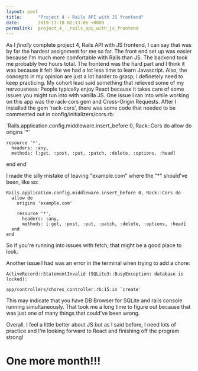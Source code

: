 ```yaml
---
layout: post
title:      "Project 4 - Rails API with JS frontend"
date:       2019-11-18 02:13:06 +0000
permalink:  project_4_-_rails_api_with_js_frontend
---
```



As I *finally* complete project 4, Rails API with JS frontend, I can say that was by far the hardest assignment for me so far. The front end set up was easier because I'm much more comfortable with Rails than JS. The backend took me probably two hours total. The frontend was the hard part and I think it was because it felt like we had a lot less time to learn Javascript. Also, the concepts in my opinion are just a lot harder to grasp; I definetely need to keep practicing. My cohort lead said something that relieved some of my nervousness: People typically enjoy React because it takes care of some issues you might run into with vanilla JS. 
One issue I ran into while working on this app was the rack-cors gem and Cross-Origin Requests. After I installed the gem 'rack-cors', there was some code that needed to be commented out in config/initializers/cors.rb: 

`Rails.application.config.middleware.insert_before 0, Rack::Cors do
  allow do
    origins '*'

    resource '*',
      headers: :any,
      methods: [:get, :post, :put, :patch, :delete, :options, :head]
  end
end`

I made the silly mistake of leaving "example.com" where the "*" should've been, like so: 
```
Rails.application.config.middleware.insert_before 0, Rack::Cors do
  allow do
    origins 'example.com'

    resource '*',
      headers: :any,
      methods: [:get, :post, :put, :patch, :delete, :options, :head]
  end
end
```

So if you're running into issues with fetch, that might be a good place to look.

Another issue I had was an error in the terminal when trying to add a chore: 
```
ActiveRecord::StatementInvalid (SQLite3::BusyException: database is locked):
  
app/controllers/chores_controller.rb:15:in `create'
```
This may indicate that you have DB Browser for SQLite and rails console running simultaneously. That took me a long time to figure out because that was just one of many things that could've been wrong.

Overall, I feel a little better about JS but as I said before, I need lots of practice and I'm looking forward to React and finishing off the program strong! 

# One more month!!!
